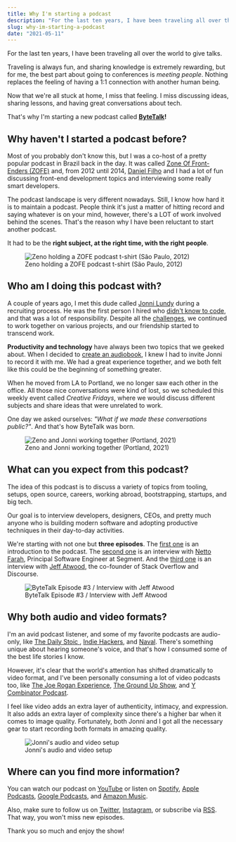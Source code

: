 ```yaml
---
title: Why I'm starting a podcast
description: "For the last ten years, I have been traveling all over the world to give talks. Traveling is always fun, and sharing knowledge is extremely rewarding, but for me, the best part about going to conferences is meeting people. Nothing replaces the feeling of having a 1:1 connection with another human being."
slug: why-im-starting-a-podcast
date: "2021-05-11"
---
```


For the last ten years, I have been traveling all over the world to give talks.

Traveling is always fun, and sharing knowledge is extremely rewarding, but for me, the best part about going to conferences is _meeting people_. Nothing replaces the feeling of having a 1:1 connection with another human being.

Now that we're all stuck at home, I miss that feeling. I miss discussing ideas, sharing lessons, and having great conversations about tech.

That's why I'm starting a new podcast called **[ByteTalk](https://www.youtube.com/@bytetalkpodcast846)!**

## Why haven't I started a podcast before?

Most of you probably don't know this, but I was a co-host of a pretty popular podcast in Brazil back in the day. It was called [Zone Of Front-Enders (ZOFE)](https://zofe.com.br) and, from 2012 until 2014, [Daniel Filho](https://twitter.com/danielfilho) and I had a lot of fun discussing front-end development topics and interviewing some really smart developers.

The podcast landscape is very different nowadays. Still, I know how hard it is to maintain a podcast. People think it's just a matter of hitting record and saying whatever is on your mind, however, there's a LOT of work involved behind the scenes. That's the reason why I have been reluctant to start another podcast.

It had to be the **right subject, at the right time, with the right people**.

<figure>
    <img src="/static/img/posts/why-im-starting-a-podcast-4.jpg" class="post-image-full" alt="Zeno holding a ZOFE podcast t-shirt (São Paulo, 2012)">
    <figcaption class="post-image-caption">Zeno holding a ZOFE podcast t-shirt (São Paulo, 2012)</figcaption>
</figure>

## Who am I doing this podcast with?

A couple of years ago, I met this dude called [Jonni Lundy](https://twitter.com/jonnilundy) during a recruiting process. He was the first person I hired who [didn't know to code](/hiring-someone-who-doesnt-know-how-to-code), and that was a lot of responsibility. Despite all the [challenges](https://medium.com/@jonnilundy/first-100-days-the-story-cea9d590f63b), we continued to work together on various projects, and our friendship started to transcend work.

**Productivity and technology** have always been two topics that we geeked about. When I decided to [create an audiobook](https://14habits.com), I knew I had to invite Jonni to record it with me. We had a great experience together, and we both felt like this could be the beginning of something greater.

When he moved from LA to Portland, we no longer saw each other in the office. All those nice conversations were kind of lost, so we scheduled this weekly event called _Creative Fridays_, where we would discuss different subjects and share ideas that were unrelated to work.

One day we asked ourselves: _"What if we made these conversations public?"_. And that's how ByteTalk was born.

<figure>
    <img src="/static/img/posts/why-im-starting-a-podcast-1.jpg" class="post-image-full" alt="Zeno and Jonni working together (Portland, 2021)">
    <figcaption class="post-image-caption">Zeno and Jonni working together (Portland, 2021)</figcaption>
</figure>

## What can you expect from this podcast?

The idea of this podcast is to discuss a variety of topics from tooling, setups, open source, careers, working abroad, bootstrapping, startups, and big tech.

Our goal is to interview developers, designers, CEOs, and pretty much anyone who is building modern software and adopting productive techniques in their day-to-day activities.

We're starting with not one but **three episodes**. The [first one](httpshttps://youtu.be/d2jUY_jQK14) is an introduction to the podcast. The [second one](https://youtu.be/FF3bIUOfhnk) is an interview with [Netto Farah](https://twitter.com/nettofarah), Principal Software Engineer at Segment. And the [third one](https://youtu.be/oZz2Rr5qFuQ) is an interview with [Jeff Atwood](https://twitter.com/codinghorror), the co-founder of Stack Overflow and Discourse.

<figure>
    <img src="/static/img/posts/why-im-starting-a-podcast-3.png" class="post-image-full" alt="ByteTalk Episode #3 / Interview with Jeff Atwood">
    <figcaption class="post-image-caption">ByteTalk Episode #3 / Interview with Jeff Atwood</figcaption>
</figure>

## Why both audio and video formats?

I'm an avid podcast listener, and some of my favorite podcasts are audio-only, like [The Daily Stoic
](https://open.spotify.com/show/7fY99FB3bNyn7nEdXCoBeB), [Indie Hackers](https://open.spotify.com/show/4ex8hmrHCPvPohKJb3wsuC), and [Naval](https://open.spotify.com/show/7qZAVw03FuurfYnWIWwkHY). There's something unique about hearing someone's voice, and that's how I consumed some of the best life stories I know.

However, it's clear that the world's attention has shifted dramatically to video format, and I've been personally consuming a lot of video podcasts too, like [The Joe Rogan Experience](https://www.youtube.com/watch?v=dC6tQLPs2ak&list=PLTzRFr8g1XSyzsZ74FQr_3FYjmJBU3_ff&ab_channel=JREClips), [The Ground Up Show](https://www.youtube.com/playlist?list=PLXKuahfdkl6zi3mXUN35__u30yFbjl5zh), and [Y Combinator Podcast](https://www.youtube.com/playlist?list=PLQ-uHSnFig5PACZiyiDk1O24Zm9wxAEUi).

I feel like video adds an extra layer of authenticity, intimacy, and expression. It also adds an extra layer of complexity since there's a higher bar when it comes to image quality. Fortunately, both Jonni and I got all the necessary gear to start recording both formats in amazing quality.

<figure>
    <img src="/static/img/posts/why-im-starting-a-podcast-2.jpg" class="post-image-full" alt="Jonni's audio and video setup">
    <figcaption class="post-image-caption">Jonni's audio and video setup</figcaption>
</figure>

## Where can you find more information?

You can watch our podcast on [YouTube](https://www.youtube.com/channel/UCsQshwH9tvDddsbI-T2X-8A) or listen on [Spotify](https://open.spotify.com/show/1G9X747zxYoatabp4Qnv11), [Apple Podcasts](https://podcasts.apple.com/us/podcast/bytetalk/id1566957074), [Google Podcasts](https://podcasts.google.com/feed/aHR0cHM6Ly9mZWVkcy50cmFuc2lzdG9yLmZtL2J5dGV0YWxr), and [Amazon Music](https://music.amazon.com/podcasts/456b55ad-c213-4042-8c97-f7f726fa81bc).

Also, make sure to follow us on [Twitter](https://twitter.com/ByteTalkPodcast), [Instagram](https://www.instagram.com/ByteTalkPodcast/), or subscribe via [RSS](https://feeds.transistor.fm/bytetalk). That way, you won't miss new episodes.

Thank you so much and enjoy the show!
